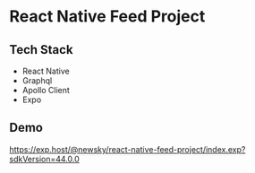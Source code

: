 # React Native Feed Project

## Tech Stack
- React Native
- Graphql
- Apollo Client
- Expo

## Demo
https://exp.host/@newsky/react-native-feed-project/index.exp?sdkVersion=44.0.0
